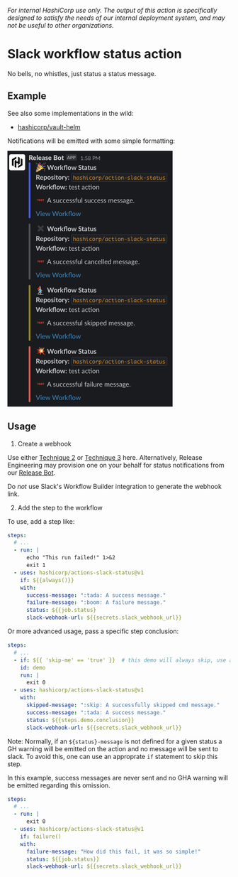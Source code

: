 _For internal HashiCorp use only. The output of this action is specifically designed to satisfy the needs of our internal deployment system, and may not be useful to other organizations._

# Slack workflow status action

No bells, no whistles, just status a status message.

## Example

See also some implementations in the wild:
- [hashicorp/vault-helm](https://github.com/hashicorp/vault-helm/blob/bb9a069/.github/workflows/update-helm-charts-index.yml#L34-L40)

Notifications will be emitted with some simple formatting:

![sample color coded slack notifications](docs/example-notifications.png)

## Usage

1. Create a webhook

Use either [Technique 2](https://github.com/slackapi/slack-github-action#technique-2-slack-app) or 
[Technique 3](https://github.com/slackapi/slack-github-action#technique-3-slack-incoming-webhook) here. Alternatively,
Release Engineering may provision one on your behalf for status notifications from our [Release Bot](https://api.slack.com/apps/A034FRWL0RK/incoming-webhooks).

Do *not* use Slack's Workflow Builder integration to generate the webhook link.

2. Add the step to the workflow

To use, add a step like:

```yaml
steps:
  # ...
  - run: |
      echo "This run failed!" 1>&2
      exit 1
  - uses: hashicorp/actions-slack-status@v1
    if: ${{always()}}
    with:
      success-message: ":tada: A success message."
      failure-message: ":boom: A failure message."
      status: ${{job.status}
      slack-webhook-url: ${{secrets.slack_webhook_url}}
```

Or more advanced usage, pass a specific step conclusion:

```yaml
steps:
  # ...
  - if: ${{ 'skip-me' == 'true' }}  # this demo will always skip, use a real test instead :)
    id: demo
    run: |
      exit 0
  - uses: hashicorp/actions-slack-status@v1
    with:
      skipped-message: ":skip: A successfully skipped cmd message."
      success-message: ":tada: A success message."
      status: ${{steps.demo.conclusion}}
      slack-webhook-url: ${{secrets.slack_webhook_url}}
```


Note: Normally, if an `${status}-message` is not defined for a given status a
GH warning will be emitted on the action and no message will be sent to slack.
To avoid this, one can use an approprate `if` statement to skip this step.

In this example, success messages are never sent and no GHA warning will be
emitted regarding this omission.
```yaml
steps:
  # ...
  - run: |
      exit 0
  - uses: hashicorp/actions-slack-status@v1
    if: failure()
    with:
      failure-message: "How did this fail, it was so simple!"
      status: ${{job.status}}
      slack-webhook-url: ${{secrets.slack_webhook_url}}
```

